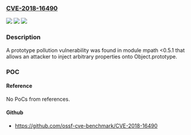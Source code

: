### [CVE-2018-16490](https://cve.mitre.org/cgi-bin/cvename.cgi?name=CVE-2018-16490)
![](https://img.shields.io/static/v1?label=Product&message=mpath&color=blue)
![](https://img.shields.io/static/v1?label=Version&message=n%2Fa&color=blue)
![](https://img.shields.io/static/v1?label=Vulnerability&message=Denial%20of%20Service%20(CWE-400)&color=brighgreen)

### Description

A prototype pollution vulnerability was found in module mpath <0.5.1 that allows an attacker to inject arbitrary properties onto Object.prototype.

### POC

#### Reference
No PoCs from references.

#### Github
- https://github.com/ossf-cve-benchmark/CVE-2018-16490


